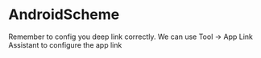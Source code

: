 # AndroidScheme

Remember to config you deep link correctly.
We can use Tool -> App Link Assistant to configure the app link